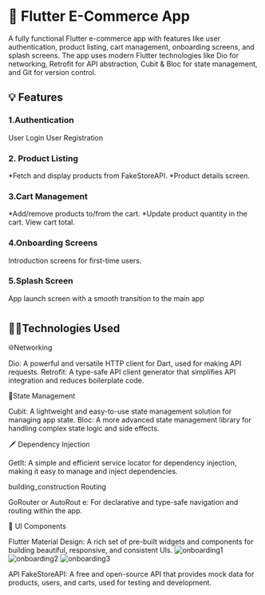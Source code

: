 # 📱 Flutter E-Commerce App 
A fully functional Flutter e-commerce app with features like user authentication, product listing, cart management,
onboarding screens, and splash screens. The app uses modern Flutter technologies like Dio for networking, 
Retrofit for API abstraction, Cubit & Bloc for state management, and Git for version control.

## 💡 Features
###  1.Authentication
  User Login
  User Registration
### 2. Product Listing
   *Fetch and display products from FakeStoreAPI.
   *Product details screen.

### 3.Cart Management
  *Add/remove products to/from the cart.
   *Update product quantity in the cart.
    View cart total.

### 4.Onboarding Screens

Introduction screens for first-time users.

### 5.Splash Screen

  App launch screen with a smooth transition to the main app
#
## 🧑‍💻Technologies Used


 🌐Networking
 
   Dio: A powerful and versatile HTTP client for Dart, used for making API requests.
   Retrofit: A type-safe API client generator that simplifies API integration and reduces boilerplate code.

 🔧State Management
 
  Cubit: A lightweight and easy-to-use state management solution for managing app state.
  Bloc: A more advanced state management library for handling complex state logic and side effects.

  🗡️ Dependency Injection
  
  GetIt: A simple and efficient service locator for dependency injection, making it easy to manage and inject dependencies.

  building_construction  Routing
  
   GoRouter or AutoRout e: For declarative and type-safe navigation and routing within the app.

 🎨  UI Components

Flutter Material Design: A rich set of pre-built widgets and components for building beautiful, responsive, and consistent UIs.
![onboarding1](https://github.com/user-attachments/assets/d14979ec-8810-4fe1-9544-ff42c47a4c4a)
![onboarding2](https://github.com/user-attachments/assets/c8c4e383-649a-47d4-ab89-b10837e17f08)
![onboarding3](https://github.com/user-attachments/assets/f5a26599-957f-47f9-82b3-b99723a6bac1)



API
FakeStoreAPI: A free and open-source API that provides mock data for products, users, and carts, used for testing and development.
